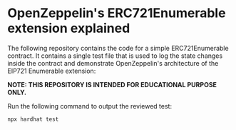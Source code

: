 # OpenZeppelin's ERC721Enumerable extension explained

The following repository contains the code for a simple ERC721Enumerable contract. It contains a single test file that is used to log the state changes inside the contract and demonstrate OpenZeppelin's architecture of the EIP721 Enumerable extension:

**NOTE: THIS REPOSITORY IS INTENDED FOR EDUCATIONAL PURPOSE ONLY.**

Run the following command to output the reviewed test:

```shell
npx hardhat test
```
